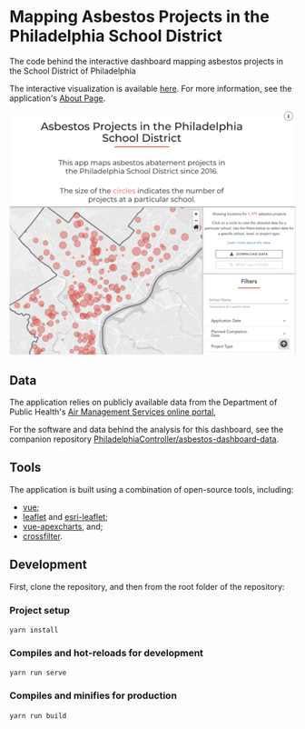 # Mapping Asbestos Projects in the Philadelphia School District

The code behind the interactive dashboard mapping asbestos projects in the School District of Philadelphia

The interactive visualization is available [here](https://controller.phila.gov/philadelphia-audits/interactive-asbestos-dashboard/#/).
For more information, see the application's [About Page](https://controller.phila.gov/philadelphia-audits/interactive-asbestos-dashboard/#/about).

![Application Banner](public/screenshot-1.png)
![The Map of Shooting Victims](public/screenshot-2.png)

## Data

The application relies on publicly available data from the Department of Public Health's [Air Management Services online portal](https://www.citizenserve.com/philagov/),

For the software and data behind the analysis for this dashboard, see the companion repository [PhiladelphiaController/asbestos-dashboard-data](https://github.com/PhiladelphiaController/asbestos-dashboard-data).

## Tools

The application is built using a combination of open-source tools, including:

- [vue](https://github.com/vuejs/vue);
- [leaflet](https://github.com/Leaflet/Leaflet) and [esri-leaflet](https://github.com/Esri/esri-leaflet);
- [vue-apexcharts](https://github.com/apexcharts/vue-apexcharts), and;
- [crossfilter](https://github.com/crossfilter/crossfilter).

## Development

First, clone the repository, and then from the root folder of the repository:

### Project setup
```
yarn install
```

### Compiles and hot-reloads for development
```
yarn run serve
```

### Compiles and minifies for production
```
yarn run build
```

